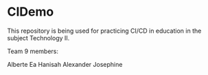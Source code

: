 # CIDemo
This repository is being used for practicing CI/CD in education in the subject Technology II. 

Team 9 members:

Alberte
Ea
Hanisah
Alexander
Josephine
